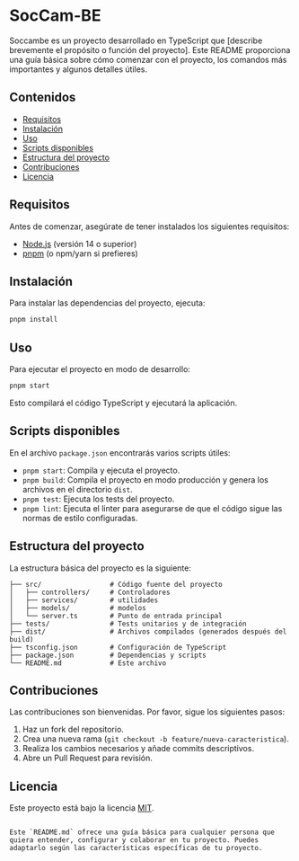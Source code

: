 
# SocCam-BE

Soccambe es un proyecto desarrollado en TypeScript que [describe brevemente el propósito o función del proyecto]. Este README proporciona una guía básica sobre cómo comenzar con el proyecto, los comandos más importantes y algunos detalles útiles.

## Contenidos

- [Requisitos](#requisitos)
- [Instalación](#instalación)
- [Uso](#uso)
- [Scripts disponibles](#scripts-disponibles)
- [Estructura del proyecto](#estructura-del-proyecto)
- [Contribuciones](#contribuciones)
- [Licencia](#licencia)

## Requisitos

Antes de comenzar, asegúrate de tener instalados los siguientes requisitos:

- [Node.js](https://nodejs.org/) (versión 14 o superior)
- [pnpm](https://pnpm.io/) (o npm/yarn si prefieres)

## Instalación

Para instalar las dependencias del proyecto, ejecuta:

```bash
pnpm install
```

## Uso

Para ejecutar el proyecto en modo de desarrollo:

```bash
pnpm start
```

Esto compilará el código TypeScript y ejecutará la aplicación.

## Scripts disponibles

En el archivo `package.json` encontrarás varios scripts útiles:

- `pnpm start`: Compila y ejecuta el proyecto.
- `pnpm build`: Compila el proyecto en modo producción y genera los archivos en el directorio `dist`.
- `pnpm test`: Ejecuta los tests del proyecto.
- `pnpm lint`: Ejecuta el linter para asegurarse de que el código sigue las normas de estilo configuradas.

## Estructura del proyecto

La estructura básica del proyecto es la siguiente:

```plaintext
├── src/                 # Código fuente del proyecto
│   ├── controllers/     # Controladores
│   ├── services/        # utilidades
│   ├── models/          # modelos
│   └── server.ts        # Punto de entrada principal
├── tests/               # Tests unitarios y de integración
├── dist/                # Archivos compilados (generados después del build)
├── tsconfig.json        # Configuración de TypeScript
├── package.json         # Dependencias y scripts
└── README.md            # Este archivo
```

## Contribuciones

Las contribuciones son bienvenidas. Por favor, sigue los siguientes pasos:

1. Haz un fork del repositorio.
2. Crea una nueva rama (`git checkout -b feature/nueva-caracteristica`).
3. Realiza los cambios necesarios y añade commits descriptivos.
4. Abre un Pull Request para revisión.

## Licencia

Este proyecto está bajo la licencia [MIT](LICENSE).
```

Este `README.md` ofrece una guía básica para cualquier persona que quiera entender, configurar y colaborar en tu proyecto. Puedes adaptarlo según las características específicas de tu proyecto.
